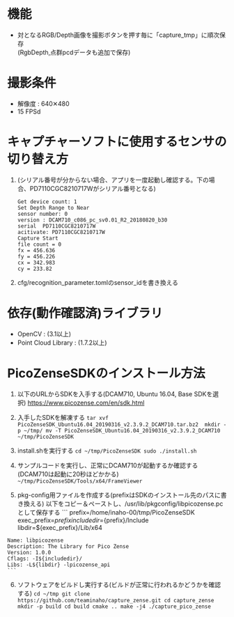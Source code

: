 # 機能
* 対となるRGB/Depth画像を撮影ボタンを押す毎に「capture_tmp」に順次保存  
(RgbDepth,点群pcdデータも追加で保存)

# 撮影条件
* 解像度 : 640✕480
* 15 FPSd

# キャプチャーソフトに使用するセンサの切り替え方
 1. (シリアル番号が分からない場合、アプリを一度起動し確認する。下の場合、PD7110CGC8210717Wがシリアル番号となる)
    ```
    Get device count: 1
    Set Depth Range to Near
    sensor number: 0
    version : DCAM710_c086_pc_sv0.01_R2_20180820_b30
    serial  PD7110CGC8210717W
    acitivate: PD7110CGC8210717W
    Capture Start 
    file count = 0
    fx = 456.636
    fy = 456.226
    cx = 342.983
    cy = 233.82
    ```

 2. cfg/recognition_parameter.tomlのsensor_idを書き換える

# 依存(動作確認済)ライブラリ
* OpenCV : (3.1以上)
* Point Cloud Library : (1.7.2以上)

# PicoZenseSDKのインストール方法
  1. 以下のURLからSDKを入手する(DCAM710, Ubuntu 16.04, Base SDKを選択)
    https://www.picozense.com/en/sdk.html
    
  2. 入手したSDKを解凍する
    ```
    tar xvf PicoZenseSDK_Ubuntu16.04_20190316_v2.3.9.2_DCAM710.tar.bz2 
    mkdir -p ~/tmp/
    mv -T PicoZenseSDK_Ubuntu16.04_20190316_v2.3.9.2_DCAM710 ~/tmp/PicoZenseSDK
    ```

  3. install.shを実行する
    ```
    cd ~/tmp/PicoZenseSDK
    sudo ./install.sh
    ```

  4. サンプルコードを実行し、正常にDCAM710が起動するか確認する(DCAM710は起動に20秒ほどかかる)
    ```
    ~/tmp/PicoZenseSDK/Tools/x64/FrameViewer
    ```

  5.  pkg-config用ファイルを作成する(prefixはSDKのインストール先のパスに書き換える)
      以下をコピー＆ペーストし、/usr/lib/pkgconfig/libpicozense.pcとして保存する
    ```
    prefix=/home/inaho-00/tmp/PicoZenseSDK
    exec_prefix=${prefix}
    includedir=${prefix}/Include
    libdir=${exec_prefix}/Lib/x64

    Name: libpicozense
    Description: The Library for Pico Zense
    Version: 1.0.0
    Cflags: -I${includedir}/
    Libs: -L${libdir} -lpicozense_api
    ```

  6. ソフトウェアをビルドし実行する(ビルドが正常に行われるかどうかを確認する)
    ```
    cd ~/tmp
    git clone https://github.com/teaminaho/capture_zense.git
    cd capture_zense
    mkdir -p build
    cd build
    cmake ..
    make -j4
    ./capture_pico_zense
    ```
